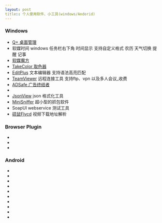 ```yaml
---
layout: post
title:: 个人使用软件、小工具(windows/Andorid)
---
```


### Windows
- [Q+ 桌面管理](http://www.qplus.com/)
- 软媒时间  windows 任务栏右下角 时间显示 支持自定义格式 农历 天气切换 提醒 记事
- [软媒魔方](http://mofang.ruanmei.com/)
- [TakeColor 取色器](https://github.com/liuzheng9110/liuz.me/soft_resource/TakeColor.exe)
- [EditPlus](https://github.com/liuzheng9110/liuz.me/soft_resource/EditPlus.exe) 文本编辑器  支持语法高亮匹配 
- [TeamViewer](http://www.teamviewer.com/) 远程连接工具  支持ftp、vpn 以及多人会议_收费 
- [ADSafe 广告终结者](http://www.ad-safe.com)
- 
- [JsonView](https://github.com/liuzheng9110/liuz.me/soft_resource/JsonViewerPackage.rar) json 格式化工具 
- [MiniSniffer](https://github.com/liuzheng9110/liuz.me/soft_resource/MiniSniffer.exe) 超小型的抓包软件 
- SoapUI webservice 测试工具 
- [硕鼠Flvcd](http://www.flvcd.com) 视频下载地址解析 

### Browser Plugin
- 
- 
- 

### Android 
- 
- 
- 
- 
- 
- 
- 
- 
- 
- 




